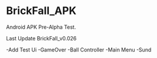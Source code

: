 # BrickFall_APK
Android APK Pre-Alpha Test.




Last Update BrickFall_v0.026

  -Add Test Ui
  -GameOver
  -Ball Controller
  -Main Menu
  -Sund

  
